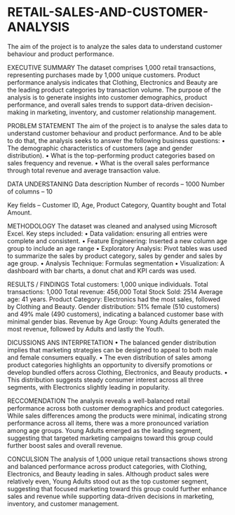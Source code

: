 # RETAIL-SALES-AND-CUSTOMER-ANALYSIS
The aim of the project is to analyze the sales data to understand customer behaviour and product performance.

EXECUTIVE SUMMARY
The dataset comprises 1,000 retail transactions, representing purchases made by 1,000 unique customers.
Product performance analysis indicates that Clothing, Electronics and Beauty are the leading product categories by transaction volume.
The purpose of the analysis is to generate insights into customer demographics, product performance, and overall sales trends to support data-driven decision-making in marketing, inventory, and customer relationship management.

PROBLEM STATEMENT
The aim of the project is to analyse the sales data to understand customer behaviour and product performance. And to be able to do that, the analysis seeks to answer the following business questions:
•	The demographic characteristics of customers (age and gender distribution).
•	What is the top-performing product categories based on sales frequency and revenue.
•	What is the overall sales performance through total revenue and average transaction value.

DATA UNDERSTANING
Data description
Number of records – 1000
Number of columns – 10

Key fields – Customer ID, Age, Product Category, Quantity bought and Total Amount.

METHODOLOGY
The dataset was cleaned and analysed using Microsoft Excel.
Key steps included:
•	Data validation: ensuring all entries were complete and consistent.
•	Feature Engineering: Inserted a new column age group to include an age range
•	Exploratory Analysis: Pivot tables was used to summarize the sales by product category, sales by gender and sales by age group.
•	Analysis Technique: Formulas segmentation
•	Visualization: A dashboard with bar charts, a donut chat and KPI cards was used.

 


RESULTS / FINDINGS
Total customers: 1,000 unique individuals.
Total transactions: 1,000
Total revenue: 456,000
Total Stock Sold: 2514
Average age: 41 years.
Product Category: Electronics had the most sales, followed by Clothing and Beauty.
Gender distribution: 51% female (510 customers) and 49% male (490 customers), indicating a balanced customer base with minimal gender bias.
Revenue by Age Group: Young Adults generated the most revenue, followed by Adults and lastly the Youth.




DICUSSIONS ANS INTERPRETATION
•	The balanced gender distribution implies that marketing strategies can be designed to appeal to both male and female consumers equally.
•	The even distribution of sales among product categories highlights an opportunity to diversify promotions or develop bundled offers across Clothing, Electronics, and Beauty products.
•	This distribution suggests steady consumer interest across all three segments, with Electronics slightly leading in popularity.


RECCOMENDATION
The analysis reveals a well-balanced retail performance across both customer demographics and product categories.
While sales differences among the products were minimal, indicating strong performance across all items, there was a more pronounced variation among age groups. Young Adults emerged as the leading segment, suggesting that targeted marketing campaigns toward this group could further boost sales and overall revenue.

CONCULSION
The analysis of 1,000 unique retail transactions shows strong and balanced performance across product categories, with Clothing, Electronics, and Beauty leading in sales. Although product sales were relatively even, Young Adults stood out as the top customer segment, suggesting that focused marketing toward this group could further enhance sales and revenue while supporting data-driven decisions in marketing, inventory, and customer management.
